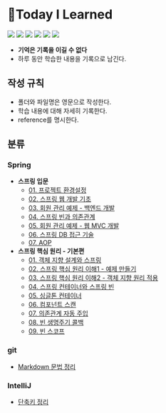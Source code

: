 # 📝Today I Learned

<img src="https://img.shields.io/badge/Git-F05032?style=flat&logo=Git&logoColor=white" /> <img src="https://img.shields.io/badge/Github-181717?style=flat&logo=Github&logoColor=white" /> <img src="https://img.shields.io/badge/Python-3776AB?style=flat&logo=Python&logoColor=white" /> <img src="https://img.shields.io/badge/Google Colab-F9AB00?style=flat&logo=Google Colab&logoColor=white" /> <img src="https://img.shields.io/badge/Java-007396?style=flat&logo=OpenJDK&logoColor=white"/> <img src="https://img.shields.io/badge/Spring-6DB33F?style=flat&logo=Spring&logoColor=white" /> 

- **기억은 기록을 이길 수 없다**
- 하루 동안 학습한 내용을 기록으로 남긴다.

## 작성 규칙
- 폴더와 파일명은 영문으로 작성한다.
- 학습 내용에 대해 자세히 기록한다.
- reference를 명시한다.

## 분류
### Spring
- **스프링 입문**
  - [01. 프로젝트 환경설정](Spring/Spring-Beginner/01_settings.md)
  - [02. 스프링 웹 개발 기초](Spring/Spring-Beginner/02_web_development_fundamentals.md)
  - [03. 회원 관리 예제 - 백엔드 개발](Spring/Spring-Beginner/03_example_backend.md)
  - [04. 스프링 빈과 의존관계](Spring/Spring-Beginner/04_spring_beans_and_dependencies.md)
  - [05. 회원 관리 예제 - 웹 MVC 개발](Spring/Spring-Beginner/05_example_web_mvc.md)
  - [06. 스프링 DB 접근 기술](Spring/Spring-Beginner/06_db_access.md)
  - [07. AOP](Spring/Spring-Beginner/07_aop.md)
- **스프링 핵심 원리 - 기본편**
  - [01. 객체 지향 설계와 스프링](Spring/Spring-Basic/01_object-oriented_design.md)
  - [02. 스프링 핵심 원리 이해1 - 예제 만들기](Spring/Spring-Basic/02_understd1_ex.md)
  - [03. 스프링 핵심 원리 이해2 - 객체 지향 원리 적용](Spring/Spring-Basic/03_understd_apply.md)
  - [04. 스프링 컨테이너와 스프링 빈](Spring/Spring-Basic/04_container_and_beans.md)
  - [05. 싱글톤 컨테이너](Spring/Spring-Basic/05_singleton_container.md)
  - [06. 컴포넌트 스캔](Spring/Spring-Basic/06_component_scan.md)
  - [07. 의존관계 자동 주입](Spring/Spring-Basic/07_automatic_di.md)
  - [08. 빈 생명주기 콜백](Spring/Spring-Basic/08_empty_lifecycle_callback.md)
  - [09. 빈 스코프](Spring/Spring-Basic/09_empty_scope.md)

### git
- [Markdown 문법 정리](Git/markdown_syntax.md)

### IntelliJ
- [단축키 정리](IntelliJ/shortcut.md)